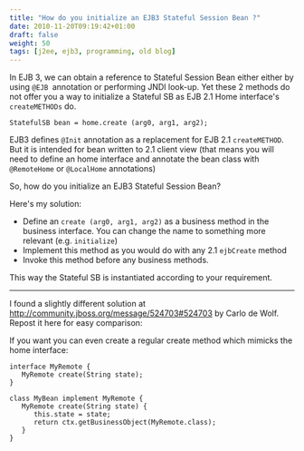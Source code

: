 ```yaml
---
title: "How do you initialize an EJB3 Stateful Session Bean ?"
date: 2010-11-20T09:19:42+01:00
draft: false
weight: 50
tags: [j2ee, ejb3, programming, old blog]
---
```


In EJB 3, we can obtain a reference to Stateful Session Bean either either by using `@EJB `annotation or performing JNDI look-up. Yet these 2 methods do not offer you a way to initialize a Stateful SB as EJB 2.1  Home interface's `createMETHODs` do.

```
StatefulSB bean = home.create (arg0, arg1, arg2);
```

EJB3 defines `@Init` annotation as a replacement for EJB 2.1 `createMETHOD`. But it is intended for bean written to 2.1 client view (that means you will need to define an home interface and annotate the bean class with `@RemoteHome` or `@LocalHome` annotations)

So, how do you initialize an EJB3 Stateful Session Bean?

Here's my solution:
- Define an `create (arg0, arg1, arg2)` as a business method in the business interface. You can change the name to something more relevant (e.g. `initialize`)
- Implement this method as you would do with any 2.1 `ejbCreate` method
- Invoke this method before any business methods.

This way the Stateful SB is instantiated according to your requirement.

-------------------------------------

I found a slightly different solution at http://community.jboss.org/message/524703#524703 by Carlo de Wolf. Repost it here for easy comparison:


If you want you can even create a regular create method which mimicks the home interface:

```
interface MyRemote {
   MyRemote create(String state);
}
 
class MyBean implement MyRemote {
   MyRemote create(String state) {
      this.state = state;
      return ctx.getBusinessObject(MyRemote.class);
   }
}
```
